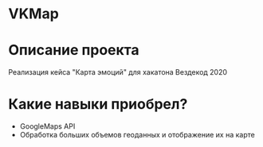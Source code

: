 # VKMap

# Описание проекта
Реализация кейса "Карта эмоций" для хакатона Вездекод 2020

# Какие навыки приобрел?
- GoogleMaps API
- Обработка больших объемов геоданных и отображение их на карте
